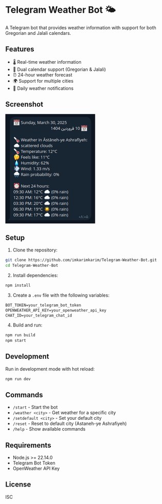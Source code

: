 # Telegram Weather Bot 🌤️

A Telegram bot that provides weather information with support for both Gregorian and Jalali calendars.

## Features

- 🌡️ Real-time weather information
- 📅 Dual calendar support (Gregorian & Jalali)
- ⏰ 24-hour weather forecast
- 🌍 Support for multiple cities
- 🔄 Daily weather notifications

## Screenshot

![Weather Bot Screenshot](Screenshot.png)

## Setup

1. Clone the repository:

```bash
git clone https://github.com/imkarimkarim/Telegram-Weather-Bot.git
cd Telegram-Weather-Bot
```

2. Install dependencies:

```bash
npm install
```

3. Create a `.env` file with the following variables:

```env
BOT_TOKEN=your_telegram_bot_token
OPENWEATHER_API_KEY=your_openweather_api_key
CHAT_ID=your_telegram_chat_id
```

4. Build and run:

```bash
npm run build
npm start
```

## Development

Run in development mode with hot reload:

```bash
npm run dev
```

## Commands

- `/start` - Start the bot
- `/weather <city>` - Get weather for a specific city
- `/setdefault <city>` - Set your default city
- `/reset` - Reset to default city (Astaneh-ye Ashrafiyeh)
- `/help` - Show available commands

## Requirements

- Node.js >= 22.14.0
- Telegram Bot Token
- OpenWeather API Key

## License

ISC
